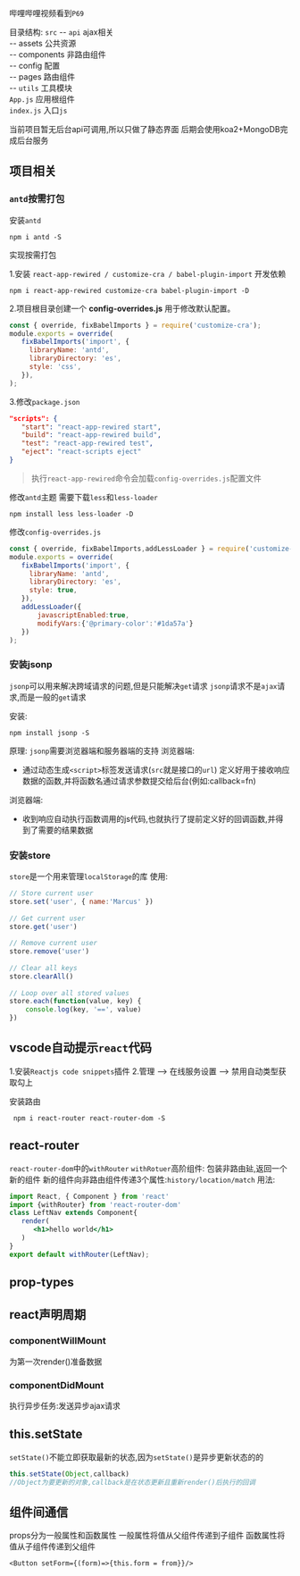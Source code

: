 哔哩哔哩视频看到`P69`

目录结构:
`src`
-- `api`		ajax相关<br>
-- assets		公共资源<br>
-- components		非路由组件<br>
-- config		配置<br>
-- pages		路由组件<br>
-- `utils`		工具模块<br>
`App.js`		应用根组件<br>
`index.js`		入口`js`<br>


当前项目暂无后台api可调用,所以只做了静态界面
后期会使用koa2+MongoDB完成后台服务


## 项目相关
### `antd`按需打包
安装`antd`

```
npm i antd -S
```



实现按需打包

1.安装 `react-app-rewired / customize-cra / babel-plugin-import` 开发依赖

```
npm i react-app-rewired customize-cra babel-plugin-import -D
```

2.项目根目录创建一个 **config-overrides.js** 用于修改默认配置。

```javascript
const { override, fixBabelImports } = require('customize-cra');
module.exports = override(
   fixBabelImports('import', {
     libraryName: 'antd',
     libraryDirectory: 'es',
     style: 'css',
   }),
);
```

3.修改`package.json`

```json
"scripts": {
   "start": "react-app-rewired start",
   "build": "react-app-rewired build",
   "test": "react-app-rewired test",
   "eject": "react-scripts eject"
}
```

> 执行`react-app-rewired`命令会加载`config-overrides.js`配置文件

修改`antd`主题
需要下载`less`和`less-loader`

```
npm install less less-loader -D
```

修改`config-overrides.js`

```javascript
const { override, fixBabelImports,addLessLoader } = require('customize-cra');
module.exports = override(
   fixBabelImports('import', {
     libraryName: 'antd',
     libraryDirectory: 'es',
     style: true,
   }),
   addLessLoader({
       javascriptEnabled:true,
       modifyVars:{'@primary-color':'#1da57a'}
   })
);

```
### 安装jsonp
`jsonp`可以用来解决跨域请求的问题,但是只能解决`get`请求
`jsonp`请求不是`ajax`请求,而是一般的`get`请求

安装:
```
npm install jsonp -S
```

原理:
`jsonp`需要浏览器端和服务器端的支持
浏览器端:
* 通过动态生成`<script>`标签发送请求(`src`就是接口的`url`)
  定义好用于接收响应数据的函数,并将函数名通过请求参数提交给后台(例如:callback=fn)

浏览器端:
* 收到响应自动执行函数调用的js代码,也就执行了提前定义好的回调函数,并得到了需要的结果数据






### 安装store
`store`是一个用来管理`localStorage`的库
使用:
```javascript
// Store current user
store.set('user', { name:'Marcus' })
 
// Get current user
store.get('user')
 
// Remove current user
store.remove('user')
 
// Clear all keys
store.clearAll()
 
// Loop over all stored values
store.each(function(value, key) {
    console.log(key, '==', value)
})
```

## vscode自动提示`react`代码
1.安装`Reactjs code snippets`插件
2.管理 --> 在线服务设置 --> 禁用自动类型获取勾上


安装路由
```
 npm i react-router react-router-dom -S
```

## react-router

`react-router-dom`中的`withRouter`
`withRotuer`高阶组件:
包装非路由㢟,返回一个新的组件
新的组件向非路由组件传递3个属性:`history/location/match`
用法:
```jsx
import React, { Component } from 'react'
import {withRouter} from 'react-router-dom'
class LeftNav extends Component{
   render(
      <h1>hello world</h1>
   )
}
export default withRouter(LeftNav);
```


## prop-types

## react声明周期

### componentWillMount
为第一次render()准备数据

### componentDidMount
执行异步任务:发送异步ajax请求

## this.setState
`setState()`不能立即获取最新的状态,因为`setState()`是异步更新状态的的
```jsx
this.setState(Object,callback)
//Object为要更新的对象,callback是在状态更新且重新render()后执行的回调
```

## 组件间通信
props分为一般属性和函数属性
一般属性将值从父组件传递到子组件
函数属性将值从子组件传递到父组件
```
<Button setForm={(form)=>{this.form = from}}/>
```